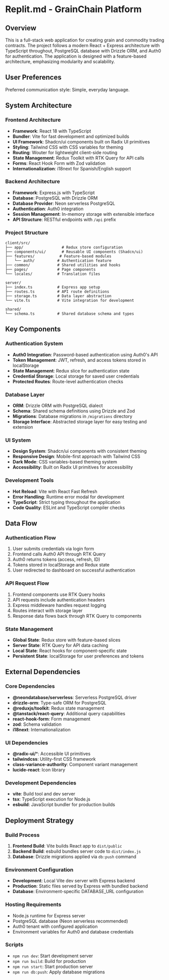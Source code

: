# Replit.md - GrainChain Platform

## Overview

This is a full-stack web application for creating grain and commodity trading contracts. The project follows a modern React + Express architecture with TypeScript throughout, PostgreSQL database with Drizzle ORM, and Auth0 for authentication. The application is designed with a feature-based architecture, emphasizing modularity and scalability.

## User Preferences

Preferred communication style: Simple, everyday language.

## System Architecture

### Frontend Architecture
- **Framework**: React 18 with TypeScript
- **Bundler**: Vite for fast development and optimized builds
- **UI Framework**: Shadcn/ui components built on Radix UI primitives
- **Styling**: Tailwind CSS with CSS variables for theming
- **Routing**: Wouter for lightweight client-side routing
- **State Management**: Redux Toolkit with RTK Query for API calls
- **Forms**: React Hook Form with Zod validation
- **Internationalization**: i18next for Spanish/English support

### Backend Architecture
- **Framework**: Express.js with TypeScript
- **Database**: PostgreSQL with Drizzle ORM
- **Database Provider**: Neon serverless PostgreSQL
- **Authentication**: Auth0 integration
- **Session Management**: In-memory storage with extensible interface
- **API Structure**: RESTful endpoints with `/api` prefix

### Project Structure
```
client/src/
├── app/                 # Redux store configuration
├── components/ui/       # Reusable UI components (Shadcn/ui)
├── features/           # Feature-based modules
│   └── auth/          # Authentication feature
├── common/            # Shared utilities and hooks
├── pages/             # Page components
└── locales/           # Translation files

server/
├── index.ts           # Express app setup
├── routes.ts          # API route definitions
├── storage.ts         # Data layer abstraction
└── vite.ts            # Vite integration for development

shared/
└── schema.ts          # Shared database schema and types
```

## Key Components

### Authentication System
- **Auth0 Integration**: Password-based authentication using Auth0's API
- **Token Management**: JWT, refresh, and access tokens stored in localStorage
- **State Management**: Redux slice for authentication state
- **Credential Storage**: Local storage for saved user credentials
- **Protected Routes**: Route-level authentication checks

### Database Layer
- **ORM**: Drizzle ORM with PostgreSQL dialect
- **Schema**: Shared schema definitions using Drizzle and Zod
- **Migrations**: Database migrations in `/migrations` directory
- **Storage Interface**: Abstracted storage layer for easy testing and extension

### UI System
- **Design System**: Shadcn/ui components with consistent theming
- **Responsive Design**: Mobile-first approach with Tailwind CSS
- **Dark Mode**: CSS variables-based theming system
- **Accessibility**: Built on Radix UI primitives for accessibility

### Development Tools
- **Hot Reload**: Vite with React Fast Refresh
- **Error Handling**: Runtime error modal for development
- **TypeScript**: Strict typing throughout the application
- **Code Quality**: ESLint and TypeScript compiler checks

## Data Flow

### Authentication Flow
1. User submits credentials via login form
2. Frontend calls Auth0 API through RTK Query
3. Auth0 returns tokens (access, refresh, ID)
4. Tokens stored in localStorage and Redux state
5. User redirected to dashboard on successful authentication

### API Request Flow
1. Frontend components use RTK Query hooks
2. API requests include authentication headers
3. Express middleware handles request logging
4. Routes interact with storage layer
5. Response data flows back through RTK Query to components

### State Management
- **Global State**: Redux store with feature-based slices
- **Server State**: RTK Query for API data caching
- **Local State**: React hooks for component-specific state
- **Persistent State**: localStorage for user preferences and tokens

## External Dependencies

### Core Dependencies
- **@neondatabase/serverless**: Serverless PostgreSQL driver
- **drizzle-orm**: Type-safe ORM for PostgreSQL
- **@reduxjs/toolkit**: Redux state management
- **@tanstack/react-query**: Additional query capabilities
- **react-hook-form**: Form management
- **zod**: Schema validation
- **i18next**: Internationalization

### UI Dependencies
- **@radix-ui/***: Accessible UI primitives
- **tailwindcss**: Utility-first CSS framework
- **class-variance-authority**: Component variant management
- **lucide-react**: Icon library

### Development Dependencies
- **vite**: Build tool and dev server
- **tsx**: TypeScript execution for Node.js
- **esbuild**: JavaScript bundler for production builds

## Deployment Strategy

### Build Process
1. **Frontend Build**: Vite builds React app to `dist/public`
2. **Backend Build**: esbuild bundles server code to `dist/index.js`
3. **Database**: Drizzle migrations applied via `db:push` command

### Environment Configuration
- **Development**: Local Vite dev server with Express backend
- **Production**: Static files served by Express with bundled backend
- **Database**: Environment-specific DATABASE_URL configuration

### Hosting Requirements
- Node.js runtime for Express server
- PostgreSQL database (Neon serverless recommended)
- Auth0 tenant with configured application
- Environment variables for Auth0 and database credentials

### Scripts
- `npm run dev`: Start development server
- `npm run build`: Build for production
- `npm run start`: Start production server
- `npm run db:push`: Apply database migrations